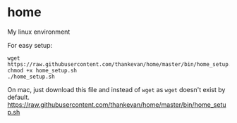home
==============

My linux environment

For easy setup:
```
wget https://raw.githubusercontent.com/thankevan/home/master/bin/home_setup.sh
chmod +x home_setup.sh
./home_setup.sh
```

On mac, just download this file and instead of `wget` as `wget` doesn't exist by default.
https://raw.githubusercontent.com/thankevan/home/master/bin/home_setup.sh
